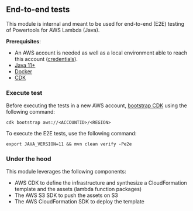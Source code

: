 ## End-to-end tests
This module is internal and meant to be used for end-to-end (E2E) testing of Powertools for AWS Lambda (Java). 

__Prerequisites__: 
- An AWS account is needed as well as a local environment able to reach this account 
([credentials](https://docs.aws.amazon.com/sdk-for-java/latest/developer-guide/credentials.html)).
- [Java 11+](https://docs.aws.amazon.com/corretto/latest/corretto-11-ug/downloads-list.html)
- [Docker](https://docs.docker.com/engine/install/)
- [CDK](https://docs.aws.amazon.com/cdk/v2/guide/getting_started.html#getting_started_install)

### Execute test
Before executing the tests in a new AWS account, [bootstrap CDK](https://docs.aws.amazon.com/cdk/v2/guide/bootstrapping.htmls) using the following command:

`cdk bootstrap aws://<ACCOUNTID>/<REGION>`

To execute the E2E tests, use the following command:

`export JAVA_VERSION=11 && mvn clean verify -Pe2e`

### Under the hood
This module leverages the following components:
- AWS CDK to define the infrastructure and synthesize a CloudFormation template and the assets (lambda function packages)
- The AWS S3 SDK to push the assets on S3
- The AWS CloudFormation SDK to deploy the template